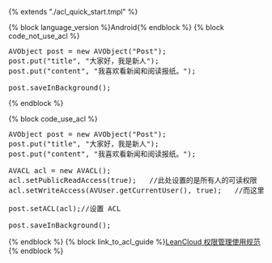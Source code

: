 {% extends "./acl_quick_start.tmpl" %}

{% block language_version %}Android{% endblock %}
{% block code_not_use_acl %}
<pre lang="java">
AVObject post = new AVObject("Post");
post.put("title", "大家好，我是新人");
post.put("content", "我喜欢看新闻和阅读报纸。");

post.saveInBackground();
</pre>
{% endblock %}

{% block code_use_acl %}

<pre lang="java">
AVObject post = new AVObject("Post");
post.put("title", "大家好，我是新人");
post.put("content", "我喜欢看新闻和阅读报纸。");

AVACL acl = new AVACL();
acl.setPublicReadAccess(true);   //此处设置的是所有人的可读权限
acl.setWriteAccess(AVUser.getCurrentUser(), true);   //而这里设置了 Post 创建者的写权限

post.setACL(acl);//设置 ACL

post.saveInBackground();
</pre>

{% endblock %}
{% block link_to_acl_guide %}[LeanCloud 权限管理使用规范](./acl_guide-android.html){% endblock %}
